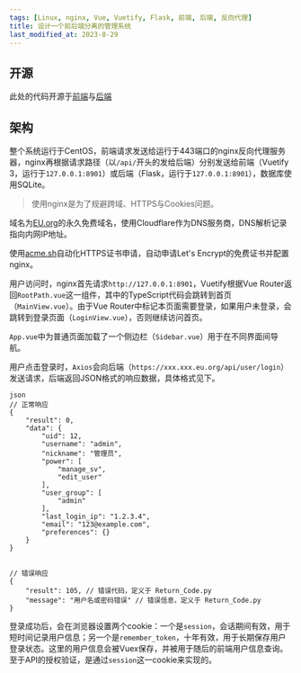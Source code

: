 ```yaml
---
tags: [Linux, nginx, Vue, Vuetify, Flask, 前端, 后端, 反向代理]
title: 设计一个前后端分离的管理系统
last_modified_at: 2023-8-29
---
```


## 开源

此处的代码开源于[前端](https://github.com/sdgh-net/ghsv-frontend)与[后端](https://github.com/sdgh-net/ghsv-backend)

## 架构

整个系统运行于CentOS，前端请求发送给运行于443端口的nginx反向代理服务器，nginx再根据请求路径（以`/api/`开头的发给后端）分别发送给前端（Vuetify 3，运行于`127.0.0.1:8901`）或后端（Flask，运行于`127.0.0.1:8901`），数据库使用SQLite。

> 使用nginx是为了规避跨域、HTTPS与Cookies问题。

域名为[EU.org](https://nic.eu.org)的永久免费域名，使用Cloudflare作为DNS服务商，DNS解析记录指向内网IP地址。

使用[acme.sh](https://github.com/acmesh-official/acme.sh)自动化HTTPS证书申请，自动申请Let's Encrypt的免费证书并配置nginx。

用户访问时，nginx首先请求`http://127.0.0.1:8901`，Vuetify根据Vue Router返回`RootPath.vue`这一组件，其中的TypeScript代码会跳转到首页（`MainView.vue`）。由于Vue Router中标记本页面需要登录，如果用户未登录，会跳转到登录页面（`LoginView.vue`），否则继续访问首页。

`App.vue`中为普通页面加载了一个侧边栏（`Sidebar.vue`）用于在不同界面间导航。

用户点击登录时，`Axios`会向后端（`https://xxx.xxx.eu.org/api/user/login`）发送请求，后端返回JSON格式的响应数据，具体格式见下。

```
json
// 正常响应
{
    "result": 0,
    "data": {
        "uid": 12,
        "username": "admin",
        "nickname": "管理员",
        "power": [
            "manage_sv",
            "edit_user"
        ],
        "user_group": [
            "admin"
        ],
        "last_login_ip": "1.2.3.4",
        "email": "123@example.com",
        "preferences": {}
    }
}


// 错误响应
{
    "result": 105, // 错误代码，定义于 Return_Code.py
    "message": "用户名或密码错误" // 错误信息，定义于 Return_Code.py
}
```

登录成功后，会在浏览器设置两个cookie：一个是`session`，会话期间有效，用于短时间记录用户信息；另一个是`remember_token`，十年有效，用于长期保存用户登录状态。这里的用户信息会被Vuex保存，并被用于随后的前端用户信息查询。至于API的授权验证，是通过`session`这一cookie来实现的。

